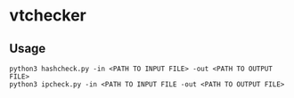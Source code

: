 # vtchecker

## Usage
```
python3 hashcheck.py -in <PATH TO INPUT FILE> -out <PATH TO OUTPUT FILE>
python3 ipcheck.py -in <PATH TO INPUT FILE -out <PATH TO OUTPUT FILE>
```
